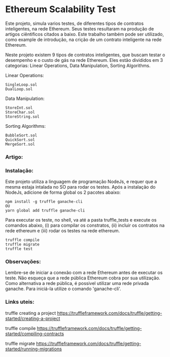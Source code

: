 # Ethereum Scalability Test

Este projeto, simula varios testes, de diferentes tipos de contratos inteligentes, na rede Ethereum. Seus testes resultaram na produção de artigos ciêntificos citados a baixo. Este trabalho também pode ser utilizado, como example de introdução, na crição de um contrato inteligente na rede Ethereum.

Neste projeto existem 9 tipos de contratos inteligentes, que buscam testar o desempenho e o custo de gás na rede Ethereum. Eles estão divididos em 3 categorias:  Linear Operations, Data Manipulation, Sorting Algorithms.

Linear Operations:

	SingleLoop.sol
	DualLoop.sol

Data Manipulation:

	StoreInt.sol
	StoreChar.sol
	StoreString.sol

Sorting Algorithms:

	BubbleSort.sol  
	QuickSort.sol  
	MergeSort.sol  

### Artigo:


### Instalação:
Este projeto utiliza a linguagem de programação NodeJs, e requer que a mesma estaja intalada no SO para rodar os testes.
Após a instalação do NodeJs, adicione de forma global os 2 pacotes abaixo:
```
npm install -g truffle ganache-cli
OU
yarn global add truffle ganache-cli
```
Para executar os teste, no shell, va até a pasta truffle_tests e execute os comandos abaixo,
(i) para compilar os constratos, (ii) incluir os contratos na rede ethereum e (iii) rodar os testes na rede ethereum.
```
truffle compile
truffle migrate
truffle test
```

### Observações:

Lembre-se de iniciar a conexão com a rede Ethereum antes de executar os teste. Não esqueça que a rede pública Ethereum cobra por sua utilização. 
Como alternativa a rede pública, é possivel utilizar uma rede privada ganache. Para iniciá-la utilize o comando 'ganache-cli'.


### Links uteis:

truffle creating a project
https://truffleframework.com/docs/truffle/getting-started/creating-a-project

truffle compile
https://truffleframework.com/docs/truffle/getting-started/compiling-contracts

truffle migrate
https://truffleframework.com/docs/truffle/getting-started/running-migrations

